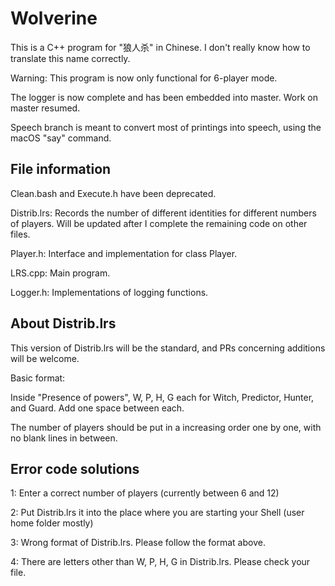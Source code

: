 # Wolverine

This is a C++ program for "狼人杀" in Chinese. I don't really know how to translate this name correctly.

Warning: This program is now only functional for 6-player mode.

The logger is now complete and has been embedded into master. Work on master resumed.

Speech branch is meant to convert most of printings into speech, using the macOS "say" command.

## File information

Clean.bash and Execute.h have been deprecated.

Distrib.lrs: Records the number of different identities for different numbers of players. Will be updated after I complete the remaining code on other files.

Player.h: Interface and implementation for class Player.

LRS.cpp: Main program.

Logger.h: Implementations of logging functions.

## About Distrib.lrs

This version of Distrib.lrs will be the standard, and PRs concerning additions will be welcome.

Basic format:

<Total number of players> <Number of wolverines> <Number of villagers> <Presence of powers>
  
Inside "Presence of powers", W, P, H, G each for Witch, Predictor, Hunter, and Guard. Add one space between each.

The number of players should be put in a increasing order one by one, with no blank lines in between.


## Error code solutions

1: Enter a correct number of players (currently between 6 and 12)

2: Put Distrib.lrs it into the place where you are starting your Shell (user home folder mostly)

3: Wrong format of Distrib.lrs. Please follow the format above.

4: There are letters other than W, P, H, G in Distrib.lrs. Please check your file.

